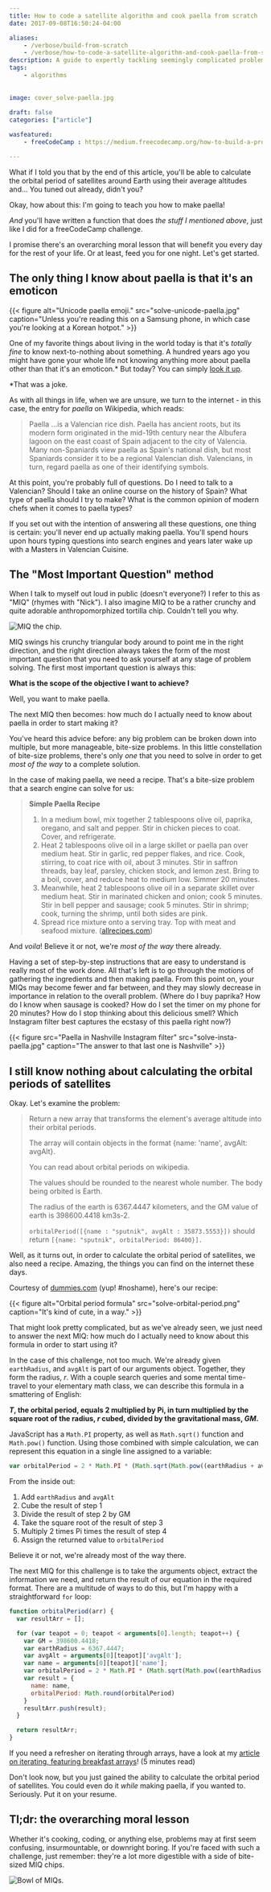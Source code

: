 ```yaml
---
title: How to code a satellite algorithm and cook paella from scratch
date: 2017-09-08T16:50:24-04:00

aliases:
    - /verbose/build-from-scratch
    - /verbose/how-to-code-a-satellite-algorithm-and-cook-paella-from-scratch
description: A guide to expertly tackling seemingly complicated problems that you'd rather never tackle in the first place.
tags:
    - algorithms
    
    
image: cover_solve-paella.jpg
 
draft: false
categories: ["article"]

wasfeatured:
    - freeCodeCamp : https://medium.freecodecamp.org/how-to-build-a-program-or-make-dinner-from-scratch-9eb1263ecdbc

---
```

What if I told you that by the end of this article, you'll be able to calculate the orbital period of satellites around Earth using their average altitudes and... You tuned out already, didn't you?

Okay, how about this: I'm going to teach you how to make paella!

*And* you'll have written a function that does *the stuff I mentioned above*, just like I did for a freeCodeCamp challenge.

I promise there's an overarching moral lesson that will benefit you every day for the rest of your life. Or at least, feed you for one night. Let's get started.

## The only thing I know about paella is that it's an emoticon

{{< figure alt="Unicode paella emoji." src="solve-unicode-paella.jpg" caption="Unless you're reading this on a Samsung phone, in which case you're looking at a Korean hotpot." >}}

One of my favorite things about living in the world today is that it's *totally fine* to know next-to-nothing about something. A hundred years ago you might have gone your whole life not knowing anything more about paella other than that it's an emoticon.* But today? You can simply [look it up](https://en.wikipedia.org/wiki/Paella).

*That was a joke.

As with all things in life, when we are unsure, we turn to the internet - in this case, the entry for *paella* on Wikipedia, which reads:

>Paella ...is a Valencian rice dish. Paella has ancient roots, but its modern form originated in the mid-19th century near the Albufera lagoon on the east coast of Spain adjacent to the city of Valencia. Many non-Spaniards view paella as Spain's national dish, but most Spaniards consider it to be a regional Valencian dish. Valencians, in turn, regard paella as one of their identifying symbols.

At this point, you're probably full of questions. Do I need to talk to a Valencian? Should I take an online course on the history of Spain? What type of paella should I try to make? What is the common opinion of modern chefs when it comes to paella types?

If you set out with the intention of answering all these questions, one thing is certain: you'll never end up actually making paella. You'll spend hours upon hours typing questions into search engines and years later wake up with a Masters in Valencian Cuisine.

## The "Most Important Question" method

When I talk to myself out loud in public (doesn't everyone?) I refer to this as "MIQ" (rhymes with "Nick"). I also imagine MIQ to be a rather crunchy and quite adorable anthropomorphized tortilla chip. Couldn't tell you why.

![MIQ the chip.](solve-miq.png#center)

MIQ swings his crunchy triangular body around to point me in the right direction, and the right direction always takes the form of the most important question that you need to ask yourself at any stage of problem solving. The first most important question is always this:

**What is the scope of the objective I want to achieve?**

Well, you want to make paella.

The next MIQ then becomes: how much do I actually need to know about paella in order to start making it?

You've heard this advice before: any big problem can be broken down into multiple, but more manageable, bite-size problems. In this little constellation of bite-size problems, there's only *one* that you need to solve in order to get *most of the way* to a complete solution.

In the case of making paella, we need a recipe. That's a bite-size problem that a search engine can solve for us:

> **Simple Paella Recipe**
>
> 1. In a medium bowl, mix together 2 tablespoons olive oil, paprika, oregano, and salt and pepper. Stir in chicken pieces to coat. Cover, and refrigerate.
> 1. Heat 2 tablespoons olive oil in a large skillet or paella pan over medium heat. Stir in garlic, red pepper flakes, and rice. Cook, stirring, to coat rice with oil, about 3 minutes. Stir in saffron threads, bay leaf, parsley, chicken stock, and lemon zest. Bring to a boil, cover, and reduce heat to medium low. Simmer 20 minutes.
> 1. Meanwhile, heat 2 tablespoons olive oil in a separate skillet over medium heat. Stir in marinated chicken and onion; cook 5 minutes. Stir in bell pepper and sausage; cook 5 minutes. Stir in shrimp; cook, turning the shrimp, until both sides are pink.
> 1. Spread rice mixture onto a serving tray. Top with meat and seafood mixture. ([allrecipes.com](https://www.allrecipes.com/recipe/84137/easy-paella/))

And *voila*! Believe it or not, we're *most of the way* there already.

Having a set of step-by-step instructions that are easy to understand is really most of the work done. All that's left is to go through the motions of gathering the ingredients and then making paella. From this point on, your MIQs may become fewer and far between, and they may slowly decrease in importance in relation to the overall problem. (Where do I buy paprika? How do I know when sausage is cooked? How do I set the timer on my phone for 20 minutes? How do I stop thinking about this delicious smell? Which Instagram filter best captures the ecstasy of this paella right now?)

{{< figure src="Paella in Nashville Instagram filter" src="solve-insta-paella.jpg" caption="The answer to that last one is Nashville" >}}

## I still know nothing about calculating the orbital periods of satellites

Okay. Let's examine the problem:

> Return a new array that transforms the element's average altitude into their orbital periods.
>
> The array will contain objects in the format {name: 'name', avgAlt: avgAlt}.
>
> You can read about orbital periods on wikipedia.
>
> The values should be rounded to the nearest whole number. The body being orbited is Earth.
>
> The radius of the earth is 6367.4447 kilometers, and the GM value of earth is 398600.4418 km3s-2.
>
> `orbitalPeriod([{name : "sputnik", avgAlt : 35873.5553}])` should return `[{name: "sputnik", orbitalPeriod: 86400}].`

Well, as it turns out, in order to calculate the orbital period of satellites, we also need a recipe. Amazing, the things you can find on the internet these days.

Courtesy of [dummies.com](http://www.dummies.com/education/science/physics/how-to-calculate-the-period-and-orbiting-radius-of-a-geosynchronous-satellite/) (yup! #noshame), here's our recipe:

{{< figure alt="Orbital period formula" src="solve-orbital-period.png" caption="It's kind of cute, in a way." >}}

That might look pretty complicated, but as we've already seen, we just need to answer the next MIQ: how much do I actually need to know about this formula in order to start using it?

In the case of this challenge, not too much. We're already given `earthRadius`, and `avgAlt` is part of our arguments object. Together, they form the radius, *r*. With a couple search queries and some mental time-travel to your elementary math class, we can describe this formula in a smattering of English:

***T*, the orbital period, equals 2 multiplied by Pi, in turn multiplied by the square root of the radius, *r* cubed, divided by the gravitational mass, *GM*.**

JavaScript has a `Math.PI` property, as well as `Math.sqrt()` function and `Math.pow()` function. Using those combined with simple calculation, we can represent this equation in a single line assigned to a variable:

```js
var orbitalPeriod = 2 * Math.PI * (Math.sqrt(Math.pow((earthRadius + avgAlt), 3) / GM));
```

From the inside out:

1. Add `earthRadius` and `avgAlt`
1. Cube the result of step 1
1. Divide the result of step 2 by GM
1. Take the square root of the result of step 3
1. Multiply 2 times Pi times the result of step 4
1. Assign the returned value to `orbitalPeriod`

Believe it or not, we're already most of the way there.

The next MIQ for this challenge is to take the arguments object, extract the information we need, and return the result of our equation in the required format. There are a multitude of ways to do this, but I'm happy with a straightforward `for` loop:

```js
function orbitalPeriod(arr) {
  var resultArr = [];

  for (var teapot = 0; teapot < arguments[0].length; teapot++) {
    var GM = 398600.4418;
    var earthRadius = 6367.4447;
    var avgAlt = arguments[0][teapot]['avgAlt'];
    var name = arguments[0][teapot]['name'];
    var orbitalPeriod = 2 * Math.PI * (Math.sqrt(Math.pow((earthRadius + avgAlt), 3) / GM));
    var result = {
      name: name,
      orbitalPeriod: Math.round(orbitalPeriod)
    }
    resultArr.push(result);
  }

  return resultArr;
}
```

If you need a refresher on iterating through arrays, have a look at my [article on iterating, featuring breakfast arrays](/blog/iterating-over-objects-and-arrays-frequent-errors/)! (5 minutes read)

Don't look now, but you just gained the ability to calculate the orbital period of satellites. You could even do it *while* making paella, if you wanted to. Seriously. Put it on your resume.

## Tl;dr: the overarching moral lesson

Whether it's cooking, coding, or anything else, problems may at first seem confusing, insurmountable, or downright boring. If you're faced with such a challenge, just remember: they're a lot more digestible with a side of bite-sized MIQ chips.

![Bowl of MIQs.](solve-miq-bowl.png#center)
